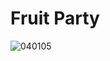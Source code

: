 # Fruit Party
![040105](https://user-images.githubusercontent.com/50277379/140747143-22631e7b-7751-42ad-8ec0-3598d8ca82df.jpg)
